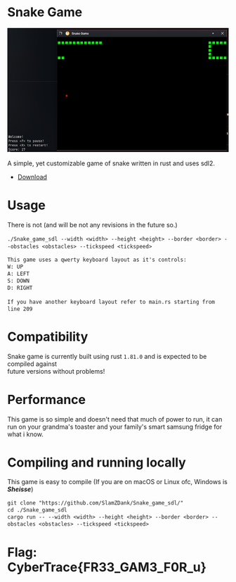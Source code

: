 # Snake Game

<p align="center">
  <img src="/img/Screenshot_20240924_210921.png" />
</p>
A simple, yet customizable game of snake written in rust and uses sdl2.



- [Download](https://github.com/SlamZDank/Snake_game_sdl/releases)

# Usage

There is not (and will be not any revisions in the future so.)

`./Snake_game_sdl --width <width> --height <height> --border <border> --obstacles <obstacles> --tickspeed <tickspeed>`


```
This game uses a qwerty keyboard layout as it's controls:
W: UP
A: LEFT
S: DOWN
D: RIGHT

If you have another keyboard layout refer to main.rs starting from line 209
```

# Compatibility

Snake game is currently built using rust `1.81.0` and is expected to be compiled against  
future versions without problems!

# Performance

This game is so simple and doesn't need that much of power to run, it can run on your grandma's toaster 
and your family's smart samsung fridge for what i know.

# Compiling and running locally

This game is easy to compile (If you are on macOS or Linux ofc, Windows is **_Sheisse_**)

```
git clone "https://github.com/SlamZDank/Snake_game_sdl/"
cd ./Snake_game_sdl
cargo run -- --width <width> --height <height> --border <border> --obstacles <obstacles> --tickspeed <tickspeed>
```

# Flag: CyberTrace{FR33_GAM3_F0R_u}
